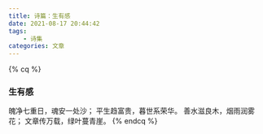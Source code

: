 ```yaml
---
title: 诗篇：生有感
date: 2021-08-17 20:44:42
tags: 
    - 诗集
categories: 文章
---
```


{% cq %}
### 生有感
魄净七重日，魂安一处沙；
平生趋富贵，暮世系荣华。
善水滋良木，烟雨润雾花；
文章传万载，绿叶蔓青崖。
{% endcq %}